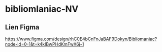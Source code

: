# bibliomlaniac-NV


## Lien Figma
 https://www.figma.com/design/rhC0E4bCnFnJaBAF9Dokyn/Bibliomaniac?node-id=0-1&t=k4kIBwPHdKmFwX6j-1

